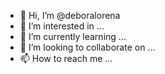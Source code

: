 - 👋 Hi, I’m @deboralorena
- 👀 I’m interested in ...
- 🌱 I’m currently learning ...
- 💞️ I’m looking to collaborate on ...
- 📫 How to reach me ...

<!---
deboralorena/deboralorena is a ✨ special ✨ repository because its `README.md` (this file) appears on your GitHub profile.
You can click the Preview link to take a look at your changes.
--->
